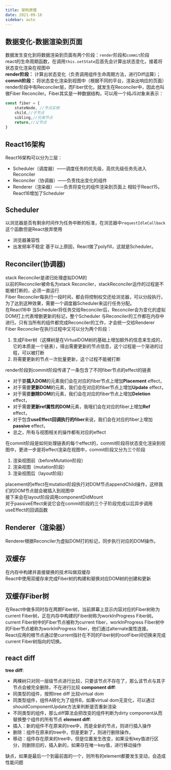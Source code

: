 ```yaml
---
title: 架构原理
date: 2021-09-16
sidebar: auto
---
```

## 数据变化-数据渲染到页面
数据发生变化到将数据渲染到页面有两个阶段：`render`阶段和`commit`阶段</br>
react的生命周期函数，在调用`this.setState`后首先会计算出状态变化，接着将状态变化渲染在视图中</br>
**render阶段：** 计算出状态变化（负责调用组件生命周期方法，进行Diff运算）；**commit阶段：** 将状态变化渲染到视图中（根据不同的平台，渲染出响应的页面）</br>
render阶段中有Reconciler层，而Fiber优化，就发生在Reconciler中，因此也叫做Fiber Reconciler。Fiber其实是一种数据结构，可以用一个纯JS对象来表示：
```javascript
const fiber = {
    stateNode, //节点实例
    child,//子节点
    sibling,//兄弟节点
    return,//父节点
}
```
## React16架构
React16架构可以分为三层：
- Scheduler（调度器）——调度任务的优先级，高优先级任务先进入Reconciler
- Reconciler（协调器）——负责找出变化的组件
- Renderer（渲染器）——负责将变化的组件渲染到页面上
相较于React15，React16增加了Scheduler
## Scheduler
以浏览器是否有剩余时间作为任务中断的标准，在浏览器中`requestIdleCallback`这个函数但是React放弃使用
- 浏览器兼容性
- 出发频率不稳定
基于以上原因，React做了polyfill，这就是Scheduler。</br>
## Reconciler(协调器)
stack Reconciler是递归处理虚拟DOM的</br>
以前的Reconciler被命名为stack Reconciler，stackReconciler运作的过程是不能被打断的，必须一直运行</br>
Fiber Reconciler每执行一段时间，都会将控制权交还给浏览器，可以分段执行，为了达到这种效果，需要一个调度器Scheduler来运行任务分配。<br/>
在React16中 当Scheduler将任务交给Reconciler后，Reconciler会为变化的虚拟DOM打上代表增删更新的标记，整个Scheduler
与Reconciler的工作都在内存中进行。只有当所有的组件都完成Reconciler的工作，才会统一交给Renderer</br>
Fiber Reconciler在执行过程中又可以分为两个阶段：
1. 生成Fiber树（这棵树是在VirtualDOM树的基础上增加额外的信息来生成的，它的本质是一个链表），得出需要更新的节点信息，这个过程是一个渐进的过程，可以被打断
2. 将需要更新的节点一次批量更新，这个过程不能被打断


render阶段到commit阶段传递了一条包含了不同fiber节点的effect的链表</br>
- 对于要**插入DOM**的元素我们会在对应的fiber节点上增加**Placement** effect，
- 对于需要**更新DOM**的元素，我们会在对应的fiber节点上增加**Update** effect，
- 对于需要**删除DOM**的元素，我们会在对应的fiber节点上增加**Deletion** effect，
- 对于需要**更新ref属性的DOM**元素，我哦们会在对应的fiber上增加**Ref** effect，
- 对于包含**useEffect回调执行的fiber**来说，我们会在对应的fiber上增加**passive** effect，
- 总之，所有与视图相关的操作都有对应的effect</br>

在commit阶段是如何处理链表的每个effect的，commit阶段将状态变化渲染到视图中，更进一步是将effect渲染在视图中，commit阶段又分为三个阶段</br>
1. 渲染视图前（beforeMutation阶段）
2. 渲染视图（mutation阶段）
3. 渲染视图后（layout阶段）</br>

placement的effect在mutation阶段执行对DOM节点appendChild操作，这样我们的DOM节点就会被插入到视图中</br>
接下来会在layout阶段调用componentDidMount</br>
对于passiveEffect来说它会在commit阶段的三个子阶段完成以后异步调用useEffect的回调函数
## Renderer（渲染器）
Renderer根据Reconciler为虚拟DOM打的标记，同步执行对应的DOM操作。
## 双缓存
在内存中构建并直接替换的技术叫做双缓存</br>
React中使用双缓存来完成Fiber树的构建和替换对应DOM树的创建和更新
## 双缓存Fiber树
在React中做多同时存在两颗Fiber树，当前屏幕上显示内容对应的Fiber树称为current Fiber树，正在内存中构建的Fiber树称为workInProgress Fiber树。
current Fiber树中的Fiber节点被称为current fiber，workInProgress Fiber树中的Fiber节点被称为workInProgress fiber，他们通过alternate属性连接。</br>
React应用的根节点通过使current指针在不同的Fiber树的rootFiber间切换来完成current Fiber树指向的切换。
## react diff
**tree diff**:</br>
- 两棵树只对同一层级节点进行比较，只要该节点不存在了，那么该节点与其子节点会被完全删除，不在进行比较
**component diff**:</br>
- 同类型的组件，按照tree diff 比较virtual dom
- 同类型组件，组件A转化为了组件B，如果virtual dom无变化，可以通过shouldComponentUpdate方法来判断是否重新渲染
- 不同类型的组件，那么diff算法会把改变的组件判断为dirty component从而替换整个组件的所有节点
**element diff**:</br>
- 插入：新的组件不在原来的tree中，而是全新的节点，则进行插入操作
- 删除：组件在原来的tree中，但是更新了，则进行删除操作。
- 移动：组件存在原来的tree中，但是位置发生改变，如果没有key值进行区分，则删除旧的，插入新的，如果存在唯一key值，进行移动操作

缺点，如果是最后一个到最前面的一个，则所有的element都要发生变动，会造成性能问题

